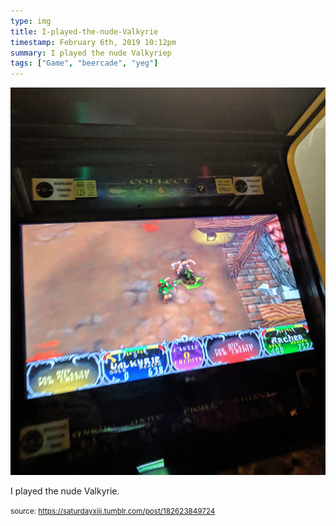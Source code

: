 ```yaml
---
type: img
title: I-played-the-nude-Valkyrie
timestamp: February 6th, 2019 10:12pm
summary: I played the nude Valkyriep 
tags: ["Game", "beercade", "yeg"]
---
```

<img src="../media/182623849724.jpg"/>
                                                                                          
I played the nude Valkyrie.
 
                                    
                
                
                
                
                                
<small>source: https://saturdayxiii.tumblr.com/post/182623849724</small>